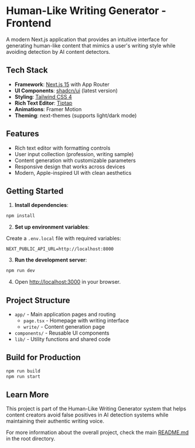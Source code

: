 # Human-Like Writing Generator - Frontend

A modern Next.js application that provides an intuitive interface for generating human-like content that mimics a user's writing style while avoiding detection by AI content detectors.

## Tech Stack

- **Framework**: [Next.js 15](https://nextjs.org/) with App Router
- **UI Components**: [shadcn/ui](https://ui.shadcn.com/) (latest version)
- **Styling**: [Tailwind CSS 4](https://tailwindcss.com/)
- **Rich Text Editor**: [Tiptap](https://tiptap.dev/)
- **Animations**: Framer Motion
- **Theming**: next-themes (supports light/dark mode)

## Features

- Rich text editor with formatting controls
- User input collection (profession, writing sample)
- Content generation with customizable parameters
- Responsive design that works across devices
- Modern, Apple-inspired UI with clean aesthetics

## Getting Started

1. **Install dependencies**:

```bash
npm install
```

2. **Set up environment variables**:

Create a `.env.local` file with required variables:

```
NEXT_PUBLIC_API_URL=http://localhost:8000
```

3. **Run the development server**:

```bash
npm run dev
```

4. Open [http://localhost:3000](http://localhost:3000) in your browser.

## Project Structure

- `app/` - Main application pages and routing
  - `page.tsx` - Homepage with writing interface
  - `write/` - Content generation page
- `components/` - Reusable UI components
- `lib/` - Utility functions and shared code

## Build for Production

```bash
npm run build
npm run start
```

## Learn More

This project is part of the Human-Like Writing Generator system that helps content creators avoid false positives in AI detection systems while maintaining their authentic writing voice.

For more information about the overall project, check the main [README.md](../README.md) in the root directory.
